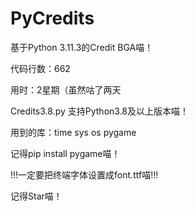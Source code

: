 # PyCredits

基于Python 3.11.3的Credit BGA喵！

代码行数：662

用时：2星期（虽然咕了两天

Credits3.8.py 支持Python3.8及以上版本喵！

用到的库：time sys os pygame

记得pip install pygame喵！

!!!一定要把终端字体设置成font.ttf喵!!!

记得Star喵！
